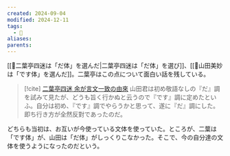 ```yaml
---
created: 2024-09-04
modified: 2024-12-11
tags:
  - 💭
aliases: 
parents: 
---
```

[[💭二葉亭四迷は「だ体」を選んだ|二葉亭四迷は「だ体」を選び]]、[[💭山田美妙は「です体」を選んだ]]。二葉亭はこの点について面白い話を残している。

>[!cite] [二葉亭四迷 余が言文一致の由來](https://www.aozora.gr.jp/cards/000006/files/901_16059.html#:~:text=%E5%B1%B1%E7%94%B0%E5%90%9B%E3%81%AF%E5%A7%8B%E3%82%81%E6%95%AC%E8%AA%9E%E3%81%AA%E3%81%97%E3%81%AE%E3%80%8C%E3%81%A0%E3%80%8D%E8%AA%BF%E3%82%92%E8%A9%A6%E3%81%BF%E3%81%A6%E8%A6%8B%E3%81%9F%E3%81%8C%E3%80%81%E3%81%A9%E3%81%86%E3%82%82%E6%97%A8%E3%81%8F%E8%A1%8C%E3%81%8B%E3%81%AC%E3%81%A8%E4%BA%91%E3%81%B5%E3%81%AE%E3%81%A7%E3%80%8C%E3%81%A7%E3%81%99%E3%80%8D%E8%AA%BF%E3%81%AB%E5%AE%9A%E3%82%81%E3%81%9F%E3%81%A8%E3%81%84%E3%81%B5%E3%80%82%E8%87%AA%E5%88%86%E3%81%AF%E5%A7%8B%E3%82%81%E3%80%81%E3%80%8C%E3%81%A7%E3%81%99%E3%80%8D%E8%AA%BF%E3%81%A7%E3%82%84%E3%82%89%E3%81%86%E3%81%8B%E3%81%A8%E6%80%9D%E3%81%A4%E3%81%A6%E3%80%81%E9%81%82%E3%81%AB%E3%80%8C%E3%81%A0%E3%80%8D%E8%AA%BF%E3%81%AB%E3%81%97%E3%81%9F%E3%80%82%E5%8D%B3%E3%81%A1%E8%A1%8C%E3%81%8D%E6%96%B9%E3%81%8C%E5%85%A8%E7%84%B6%E5%8F%8D%E5%B0%8D%E3%81%A7%E3%81%82%E3%81%A4%E3%81%9F%E3%81%AE%E3%81%A0%E3%80%82)
> 山田君は初め敬語なしの『だ』調を試みて見たが、どうも旨く行かぬと云うので『です』調に定めたといふ。自分は初め、『です』調でやらうかと思って、遂に『だ』調にした。即ち行き方が全然反對であったのだ。

どちらも当初は、お互いが今使っている文体を使っていた。ところが、二葉は「です体」が、山田は「だ体」がしっくりこなかった。そこで、今の自分達の文体を使うようになったのだという。